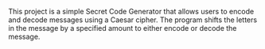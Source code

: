 This project is a simple Secret Code Generator that allows users to encode and decode messages using a Caesar cipher. The program shifts the letters in the message by a specified amount to either encode or decode the message.
